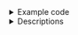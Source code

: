 <details>
<summary>Example code</summary>
<div>

```html
  <div style="width: 100%; height: 100%;">
    <acp-jupyter
    @component_data="saveData($event)"
    :component_data="loadData"
    ></acp-jupyter>
  </div>
```
```javascript
import acpJupyter from "@/widget/acpJupyter.vue"; // when use component`s local.
export default {
  props:{

  },
  components:{
    acpJupyter
  },
  data(){
    return {
      loadData: // load from API.
    }
  },
  methods:{
    saveData () {
      // save to API.
    }
  }
}
```

</div>
</details>

<details>
<summary>Descriptions</summary>
<div>

## 사용하는 곳.
대시보드에서 사용하는 위젯.

Core의 Jupyter를 출력한다.

## 흐름도
처음에는 프로젝트 목록 다이얼로그에서 프로젝트를 생성한 후, 프로젝트 목록에서 프로젝트를 선택하여 연다.

원하는 Jupter작업을 할 수 있으며, Pip 다이얼로그를 통해 Pip 설치를 할 수 있다.


</div>
</details>
